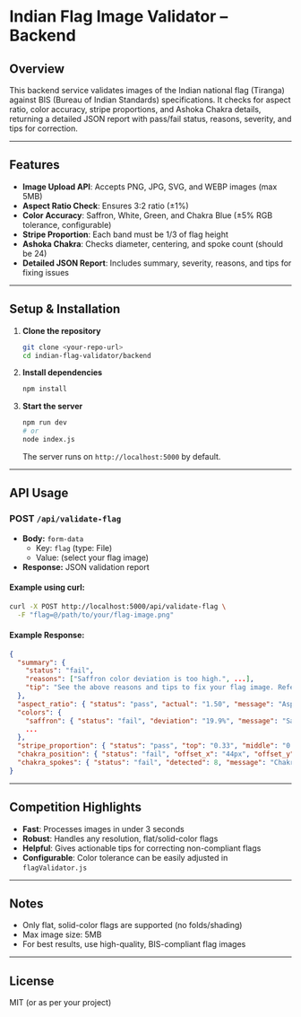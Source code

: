 # Indian Flag Image Validator – Backend

## Overview

This backend service validates images of the Indian national flag (Tiranga) against BIS (Bureau of Indian Standards) specifications. It checks for aspect ratio, color accuracy, stripe proportions, and Ashoka Chakra details, returning a detailed JSON report with pass/fail status, reasons, severity, and tips for correction.

---

## Features

- **Image Upload API**: Accepts PNG, JPG, SVG, and WEBP images (max 5MB)
- **Aspect Ratio Check**: Ensures 3:2 ratio (±1%)
- **Color Accuracy**: Saffron, White, Green, and Chakra Blue (±5% RGB tolerance, configurable)
- **Stripe Proportion**: Each band must be 1/3 of flag height
- **Ashoka Chakra**: Checks diameter, centering, and spoke count (should be 24)
- **Detailed JSON Report**: Includes summary, severity, reasons, and tips for fixing issues

---

## Setup & Installation

1. **Clone the repository**

   ```sh
   git clone <your-repo-url>
   cd indian-flag-validator/backend
   ```

2. **Install dependencies**

   ```sh
   npm install
   ```

3. **Start the server**
   ```sh
   npm run dev
   # or
   node index.js
   ```
   The server runs on `http://localhost:5000` by default.

---

## API Usage

### **POST** `/api/validate-flag`

- **Body:** `form-data`
  - Key: `flag` (type: File)
  - Value: (select your flag image)
- **Response:** JSON validation report

#### **Example using curl:**

```sh
curl -X POST http://localhost:5000/api/validate-flag \
  -F "flag=@/path/to/your/flag-image.png"
```

#### **Example Response:**

```json
{
  "summary": {
    "status": "fail",
    "reasons": ["Saffron color deviation is too high.", ...],
    "tip": "See the above reasons and tips to fix your flag image. Refer to BIS specs for details: https://bis.gov.in/"
  },
  "aspect_ratio": { "status": "pass", "actual": "1.50", "message": "Aspect ratio is within 1% of 3:2." },
  "colors": {
    "saffron": { "status": "fail", "deviation": "19.9%", "message": "Saffron color deviates by 19.9%.", "severity": "major", "tip": "Ensure the top band is a vibrant orange (#FF9933). Avoid faded or reddish tones." },
    ...
  },
  "stripe_proportion": { "status": "pass", "top": "0.33", "middle": "0.33", "bottom": "0.33", "message": "Each stripe should be exactly 1/3 of the flag's height.", "severity": "none" },
  "chakra_position": { "status": "fail", "offset_x": "44px", "offset_y": "7px", "diameter": "34px", "message": "Chakra is off-center by 44px (x), 7px (y) or diameter is off.", "severity": "major", "tip": "Ensure the chakra is perfectly centered and its diameter is 3/4 of the white band height." },
  "chakra_spokes": { "status": "fail", "detected": 8, "message": "Chakra has 8 spokes (should be 24).", "severity": "major", "tip": "Ensure the chakra has exactly 24 evenly spaced spokes." }
}
```

---

## Competition Highlights

- **Fast**: Processes images in under 3 seconds
- **Robust**: Handles any resolution, flat/solid-color flags
- **Helpful**: Gives actionable tips for correcting non-compliant flags
- **Configurable**: Color tolerance can be easily adjusted in `flagValidator.js`

---

## Notes

- Only flat, solid-color flags are supported (no folds/shading)
- Max image size: 5MB
- For best results, use high-quality, BIS-compliant flag images

---

## License

MIT (or as per your project)
